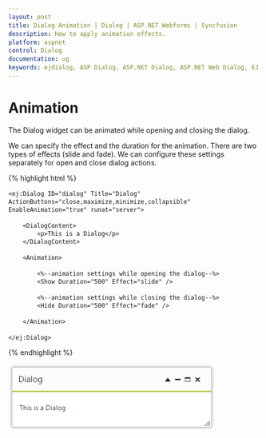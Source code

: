 ```yaml
---
layout: post
title: Dialog Animation | Dialog | ASP.NET Webforms | Syncfusion
description: How to apply animation effects. 
platform: aspnet
control: Dialog
documentation: ug
keywords: ejdialog, ASP Dialog, ASP.NET Dialog, ASP.NET Web Dialog, EJ ASP.NET Dialog, Dialog ui, Web Dialog, ej Dialog, Dialog control
---
```


# Animation

The Dialog widget can be animated while opening and closing the dialog.

We can specify the effect and the duration for the animation. There are two types of effects (slide and fade). We can configure these settings separately for open and close dialog actions.

{% highlight html %}


    <ej:Dialog ID="dialog" Title="Dialog" ActionButtons="close,maximize,minimize,collapsible" EnableAnimation="true" runat="server">

        <DialogContent>
            <p>This is a Dialog</p>
        </DialogContent>

        <Animation>

            <%--animation settings while opening the dialog--%>
            <Show Duration="500" Effect="slide" />

            <%--animation settings while closing the dialog--%>
            <Hide Duration="500" Effect="fade" />

        </Animation>

    </ej:Dialog>



{% endhighlight %}



![Animation](animation_images\animation_img1.png)

